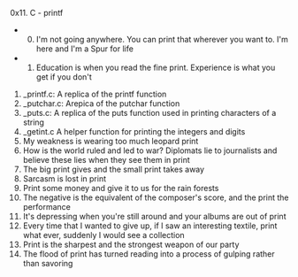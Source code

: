 0x11. C - printf
+ 0. I'm not going anywhere. You can print that wherever you want to. I'm here and I'm a Spur for life
+ 1. Education is when you read the fine print. Experience is what you get if you don't

1. _printf.c: A replica of the printf function
2. _putchar.c: Arepica of the putchar function
3. _puts.c: A replica of the puts function used in printing characters of a string
4. _getint.c A helper function for printing the integers and digits
5. My weakness is wearing too much leopard print
6. How is the world ruled and led to war? Diplomats lie to journalists and believe these lies when they see them in print
7. The big print gives and the small print takes away
8. Sarcasm is lost in print
9. Print some money and give it to us for the rain forests
10. The negative is the equivalent of the composer's score, and the print the performance
11. It's depressing when you're still around and your albums are out of print
12. Every time that I wanted to give up, if I saw an interesting textile, print what ever, suddenly I would see a collection
13. Print is the sharpest and the strongest weapon of our party
14. The flood of print has turned reading into a process of gulping rather than savoring